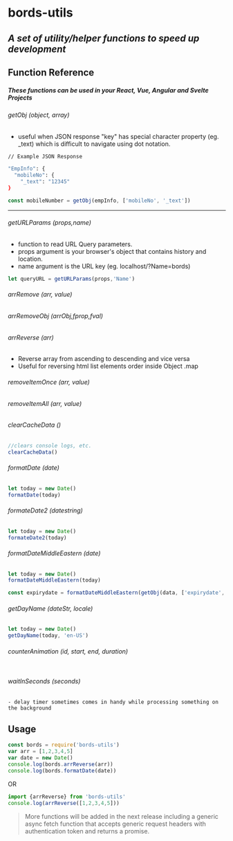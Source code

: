 # bords-utils
## _A set of utility/helper functions to speed up development_

## Function Reference

##### _These functions can be used in your React, Vue, Angular and Svelte Projects_

###### getObj (object, array) 
  - useful when JSON response "key" has special character property (eg. _text) which is difficult to navigate using dot notation. 
  
  ```sh
  // Example JSON Response
  
  "EmpInfo": {
    "mobileNo": {
      "_text": "12345"
  }
  ```
  ```jsx
  const mobileNumber = getObj(empInfo, ['mobileNo', '_text'])
  ```
  ---
###### getURLParams (props,name)
  - function to read URL Query parameters. 
  - props argument is your browser's object that contains history and location.
  - name argument is the URL key (eg. localhost/?Name=bords)
  
  ```jsx
  let queryURL = getURLParams(props,'Name') 
  ```
###### arrRemove (arr, value)
###### arrRemoveObj (arrObj,fprop,fval)
###### arrReverse (arr)
  - Reverse array from ascending to descending and vice versa
  - Useful for reversing html list elements order inside Object .map
###### removeItemOnce (arr, value) 
###### removeItemAll (arr, value)
###### clearCacheData ()
  ```jsx
  //clears console logs, etc.
  clearCacheData()
  ```
###### formatDate (date)
  ```jsx
  let today = new Date()
  formatDate(today)
  ```
###### formateDate2 (datestring)
  ```jsx
  let today = new Date()
  formateDate2(today)
  ```
###### formatDateMiddleEastern (date)
  ```jsx
  let today = new Date()
  formatDateMiddleEastern(today)

  const expirydate = formatDateMiddleEastern(getObj(data, ['expirydate', '_text']));
  ```
###### getDayName (dateStr, locale)
  ```jsx
  let today = new Date()
  getDayName(today, 'en-US')
  ```
###### counterAnimation (id, start, end, duration)
  ```jsx

  ```
###### waitInSeconds (seconds)
    - delay timer sometimes comes in handy while processing something on the background

## Usage
```jsx
const bords = require('bords-utils')
var arr = [1,2,3,4,5]
var date = new Date()
console.log(bords.arrReverse(arr))
console.log(bords.formatDate(date))
```
OR
```jsx
import {arrReverse} from 'bords-utils'
console.log(arrReverse([1,2,3,4,5]))
```

> More functions will be added in the next release
> including a generic async fetch function that accepts
> generic request headers with authentication token
> and returns a promise.
